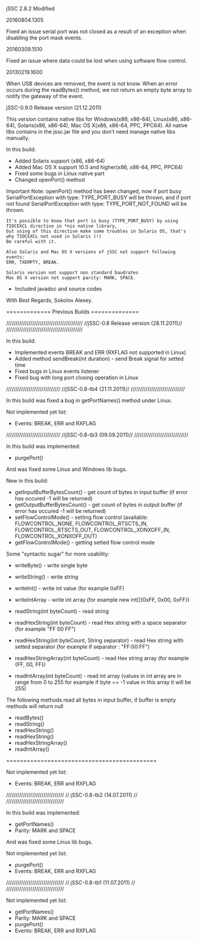 jSSC 2.8.2 Modified

20160804.1305

Fixed an issue serial port was not closed as a result of an exception when disabling the port mask
events.

20160309.1510

Fixed an issue where data could be lost when using software flow control.

20130219.1600

When USB devices are removed, the event is not know.
When an error occurs during the readBytes() method, we not return an empty byte array to notify the gateway of the event.

jSSC-0.9.0 Release version (21.12.2011)

This version contains native libs for Windows(x86, x86-64), Linux(x86, x86-64), Solaris(x86, x86-64), Mac OS X(x86, x86-64, PPC, PPC64).
All native libs contains in the jssc.jar file and you don't need manage native libs manually.

In this build:
* Added Solaris support (x86, x86-64)
* Added Mac OS X support 10.5 and higher(x86, x86-64, PPC, PPC64)
* Fixed some bugs in Linux native part
* Changed openPort() method

Important Note:
	openPort() method has been changed, now if port busy SerialPortException with type: TYPE_PORT_BUSY will be thrown, 
	and if port not found SerialPortException with type: TYPE_PORT_NOT_FOUND will be thrown. 
	
	It's possible to know that port is busy (TYPE_PORT_BUSY) by using TIOCEXCL directive in *nix native library, 
	but using of this directive make some troubles in Solaris OS, that's why TIOCEXCL not used in Solaris (!)
	Be careful with it.
	
	Also Solaris and Mac OS X versions of jSSC not support following events:
	ERR, TXEMPTY, BREAK.
	
	Solaris version not support non standard baudrates
	Mac OS X version not support parity: MARK, SPACE.

* Included javadoc and source codes

With Best Regards, Sokolov Alexey.

============= Previous Builds ==============

/////////////////////////////////////////
//jSSC-0.8 Release version (28.11.2011)//
/////////////////////////////////////////

In this build:
* Implemented events BREAK and ERR (RXFLAG not supported in Linux)
* Added method sendBreak(int duration) - send Break signal for setted time
* Fixed bugs in Linux events listener
* Fixed bug with long port closing operation in Linux

/////////////////////////////
//jSSC-0.8-tb4 (21.11.2011)//
/////////////////////////////

In this build was fixed a bug in getPortNames() method under Linux.

Not implemented yet list:
* Events: BREAK, ERR and RXFLAG

/////////////////////////////
//jSSC-0.8-tb3 (09.09.2011)//
/////////////////////////////

In this build was implemented:
* purgePort()

And was fixed some Linux and Windows lib bugs.

New in this build:
* getInputBufferBytesCount() - get count of bytes in input buffer (if error has occured -1 will be returned)
* getOutputBufferBytesCount() - get count of bytes in output buffer (if error has occured -1 will be returned)
* setFlowControlMode() - setting flow control (available: FLOWCONTROL_NONE, 
                                                          FLOWCONTROL_RTSCTS_IN,
                                                          FLOWCONTROL_RTSCTS_OUT,
                                                          FLOWCONTROL_XONXOFF_IN,
                                                          FLOWCONTROL_XONXOFF_OUT)
* getFlowControlMode() - getting setted flow control mode

Some "syntactic sugar" for more usability:

* writeByte() - write single byte
* writeString() - write string
* writeInt() - write int value (for example 0xFF)
* writeIntArray - write int array (for example new int[]{0xFF, 0x00, 0xFF})

* readString(int byteCount) - read string
* readHexString(int byteCount) - read Hex string with a space separator (for example "FF 00 FF")
* readHexString(int byteCount, String separator) - read Hex string with setted separator (for example if separator : "FF:00:FF")
* readHexStringArray(int byteCount) - read Hex string array (for example {FF, 00, FF})
* readIntArray(int byteCount) - read int array (values in int array are in range from 0 to 255
                                                for example if byte == -1 value in this array it will be 255)

The following methods read all bytes in input buffer, if buffer is empty methods will return null

* readBytes()
* readString()
* readHexString()
* readHexString()
* readHexStringArray()
* readIntArray()

============================================

Not implemented yet list:
* Events: BREAK, ERR and RXFLAG

///////////////////////////////
// jSSC-0.8-tb2 (14.07.2011) //
///////////////////////////////

In this build was implemented:
* getPortNames()
* Parity: MARK and SPACE

And was fixed some Linux lib bugs.

Not implemented yet list:
* purgePort()
* Events: BREAK, ERR and RXFLAG

///////////////////////////////
// jSSC-0.8-tb1 (11.07.2011) //
///////////////////////////////

Not implemented yet list:
* getPortNames()
* Parity: MARK and SPACE
* purgePort()
* Events: BREAK, ERR and RXFLAG
